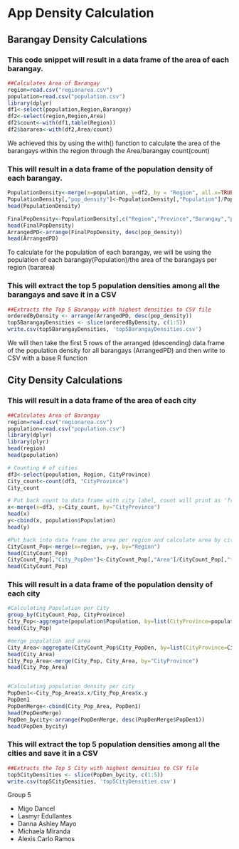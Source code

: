 # App Density Calculation

## Barangay Density Calculations

### This code snippet will result in a data frame of the area of each barangay.
```R
##Calculates Area of Barangay
region=read.csv("regionarea.csv")
population=read.csv("population.csv")
library(dplyr)
df1<-select(population,Region,Barangay)
df2<-select(region,Region,Area)
df2$count<-with(df1,table(Region))
df2$bararea<-with(df2,Area/count)
```
We achieved this by using the with() function to calculate the area of the barangays within the region through the Area/barangay count(count)

### This will result in a data frame of the population density of each barangay.
```R
PopulationDensity<-merge(x=population, y=df2, by = "Region", all.x=TRUE)
PopulationDensity[,"pop_density"]<-PopulationDensity[,"Population"]/PopulationDensity[,"bararea"]
head(PopulationDensity)

FinalPopDensity<-PopulationDensity[,c("Region","Province","Barangay","pop_density")]
head(FinalPopDensity)
ArrangedPD<-arrange(FinalPopDensity, desc(pop_density))
head(ArrangedPD)
```
To calculate for the population of each barangay, we will be using the population of each barangay(Population)/the area of the barangays per region (bararea)

### This will extract the top 5 population densities among all the barangays and save it in a CSV
```R
##Extracts the Top 5 Barangay with highest densities to CSV file
orderedByDensity <- arrange(ArrangedPD, desc(pop_density))
top5BarangayDensities <- slice(orderedByDensity, c(1:5))
write.csv(top5BarangayDensities, 'top5BarangayDensities.csv')
```
We will then take the first 5 rows of the arranged (descending) data frame of the population density for all barangays (ArrangedPD) and then write to CSV with a base R function

## City Density Calculations

### This will result in a data frame of the area of each city
```R
##Calculates Area of Barangay
region=read.csv("regionarea.csv")
population=read.csv("population.csv")
library(dplyr)
library(plyr)
head(region)
head(population)

# Counting # of cities
df3<-select(population, Region, CityProvince)
City_count<-count(df3, "CityProvince")
City_count

# Put back count to data frame with city label, count will print as 'freq'
x<-merge(x=df3, y=City_count, by="CityProvince")
head(x)
y<-cbind(x, population$Population)
head(y)

#Put back into data frame the area per region and calculate area by city, city area will pritn as 'new'
CityCount_Pop<-merge(x=region, y=y, by="Region")
head(CityCount_Pop)
CityCount_Pop[,"City_PopDen"]<-CityCount_Pop[,"Area"]/CityCount_Pop[,"freq"]
head(CityCount_Pop)
```

### This will result in a data frame of the population density of each city
```R
#Calculating Population per City
group_by(CityCount_Pop, CityProvince)
City_Pop<-aggregate(population$Population, by=list(CityProvince=population$CityProvince), FUN=sum)
head(City_Pop)

#merge population and area
City_Area<-aggregate(CityCount_Pop$City_PopDen, by=list(CityProvince=CityCount_Pop$CityProvince), FUN=sum)
head(City_Area)
City_Pop_Area<-merge(City_Pop, City_Area, by="CityProvince")
head(City_Pop_Area)


#Calculating population density per city
PopDen1<-City_Pop_Area$x.x/City_Pop_Area$x.y
PopDen1
PopDenMerge<-cbind(City_Pop_Area, PopDen1)
head(PopDenMerge)
PopDen_bycity<-arrange(PopDenMerge, desc(PopDenMerge$PopDen1))
head(PopDen_bycity)
```

### This will extract the top 5 population densities among all the cities and save it in a CSV
```R
##Extracts the Top 5 City with highest densities to CSV file
top5CityDensities <- slice(PopDen_bycity, c(1:5))
write.csv(top5CityDensities, 'top5CityDensities.csv')
```

Group 5
* Migo Dancel
* Lasmyr Edullantes
* Danna Ashley Mayo
* Michaela Miranda
* Alexis Carlo Ramos
